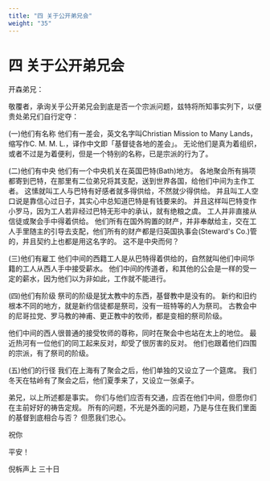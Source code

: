 ```yaml
---
title: "四 关于公开弟兄会"
weight: "35"
---
```


# 四 关于公开弟兄会


开森弟兄：

敬覆者，承询关乎公开弟兄会到底是否一个宗派问题，兹特将所知事实列下，以便贵处弟兄们自行定夺：

(一)他们有名称 他们有一差会，英文名字叫Christian Mission to Many Lands，缩写作C. M. M. L.，译作中文即「基督徒各地的差会」。
无论他们是真为着组织，或者不过是为着便利，但是一个特别的名称，已是宗派的行为了。

(二)他们有中央 他们有一个中央机关在英国巴特(Bath)地方。
各地聚会所有捐项都寄到巴特，在那里有二位弟兄将其支配，送到世界各国，给他们中间为主作工者。
这愫就叫工人与巴特有好感者就多得供给，不然就少得供给。
并且叫工人空口说是靠信心过日子，其实心中总知道巴特是有钱要来的。
并且这样叫巴特变作小罗马，因为工人若非经过巴特无形中的承认，就有绝粮之虞。
工人并非直接从信徒或聚会手中得着供给。
他们所有在国外购置的财产，并非奉献给主，交在工人手里随主的引导去支配，他们所有的财产都是归英国执事会(Steward's Co.)管的，并且契约上也都是用这名字的。
这不是中央而何？

(三)他们有雇工 他们中间的西籍工人是从巴特得着供给的，自然就叫他们中间华籍的工人从西人手中接受薪水。
他们中间的传道者，和其他的公会是一样的受一定的薪水，因为他们以为非如此，工作就不能进行。

(四)他们有阶级 祭司的阶级是犹太教中的东西，基督教中是没有的。
新约和旧约根本不同的地方，就是新约信徒都是祭司，没有一班特等的人为祭司。
古教会中的尼哥拉党、罗马教的神甫、更正教中的牧师，都是变相的祭司阶级。

他们中间的西人很普通的接受牧师的尊称，同时在聚会中也站在太上的地位。
最近热河有一位他们的同工起来反对，却受了很厉害的反对。
他们也跟着他们四围的宗派，有了祭司的阶级。

(五)他们的行径 我们在上海有了聚会之后，他们单独的又设立了一个筵席。
我们冬天在牯岭有了聚会之后，他们夏季来了，又设立一张桌子。

弟兄，以上所述都是事实。
你们与他们应否有交通，应否在他们中间，但愿你们在主前好好的祷告定规。
所有的问题，不光是外面的问题，乃是与住在我们里面的基督到底相合与否？
但愿我们忠心。

祝你

平安！

倪柝声上 三十日

